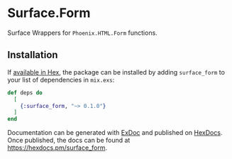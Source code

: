 # Surface.Form

Surface Wrappers for `Phoenix.HTML.Form` functions.

## Installation

If [available in Hex](https://hex.pm/docs/publish), the package can be installed
by adding `surface_form` to your list of dependencies in `mix.exs`:

```elixir
def deps do
  [
    {:surface_form, "~> 0.1.0"}
  ]
end
```

Documentation can be generated with [ExDoc](https://github.com/elixir-lang/ex_doc)
and published on [HexDocs](https://hexdocs.pm). Once published, the docs can
be found at <https://hexdocs.pm/surface_form>.
